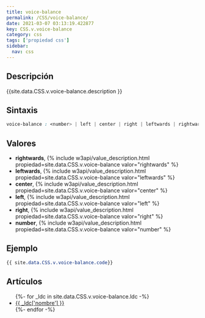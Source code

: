 ```yaml
---
title: voice-balance
permalink: /CSS/voice-balance/
date: 2021-03-07 03:13:19.422877
key: CSS.v.voice-balance
category: css
tags: ['propiedad css']
sidebar: 
  nav: css
---
```


## Descripción
{{site.data.CSS.v.voice-balance.description }}

## Sintaxis
~~~css
voice-balance : <number> | left | center | right | leftwards | rightwards
~~~

## Valores
* **rightwards**,  {% include w3api/value_description.html propiedad=site.data.CSS.v.voice-balance valor="rightwards" %}
* **leftwards**,  {% include w3api/value_description.html propiedad=site.data.CSS.v.voice-balance valor="leftwards" %}
* **center**,  {% include w3api/value_description.html propiedad=site.data.CSS.v.voice-balance valor="center" %}
* **left**,  {% include w3api/value_description.html propiedad=site.data.CSS.v.voice-balance valor="left" %}
* **right**,  {% include w3api/value_description.html propiedad=site.data.CSS.v.voice-balance valor="right" %}
* **number**,  {% include w3api/value_description.html propiedad=site.data.CSS.v.voice-balance valor="number" %}

## Ejemplo
~~~css
{{ site.data.CSS.v.voice-balance.code}}
~~~

## Artículos
<ul>
{%- for _ldc in site.data.CSS.v.voice-balance.ldc -%}
   <li>
       <a href="{{_ldc['url'] }}">{{ _ldc['nombre'] }}</a>
   </li>
{%- endfor -%}
</ul>
